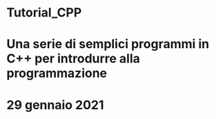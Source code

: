 # Tutorial_CPP
#
# Una serie di semplici programmi in C++ per introdurre alla programmazione
#
# 29 gennaio 2021
#
